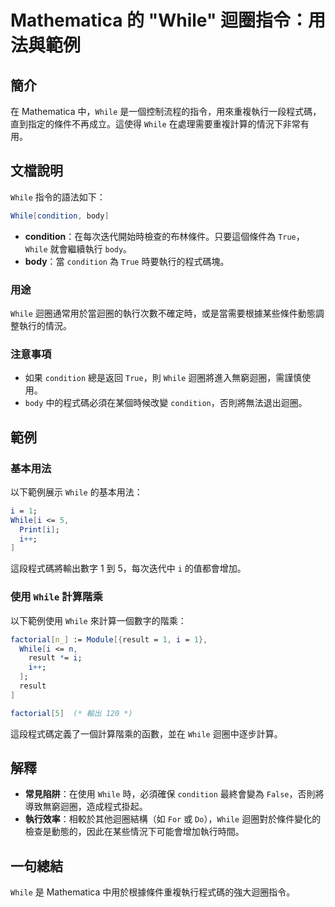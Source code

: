 <!--
Meta Description: # Mathematica 的 "While" 迴圈指令：用法與範例 ## 簡介 在 Mathematica 中，`While` 是一個控制流程的指令，用來重複執行一段程式碼，直到指定的條件不再成立。這使得 `While` 在處理需要重複計算的情況下非常有用。 ## 文檔說明 `While` 指令的...
Meta Keywords: while, mathematica, condition, body, true
-->

# Mathematica 的 "While" 迴圈指令：用法與範例

## 簡介
在 Mathematica 中，`While` 是一個控制流程的指令，用來重複執行一段程式碼，直到指定的條件不再成立。這使得 `While` 在處理需要重複計算的情況下非常有用。

## 文檔說明
`While` 指令的語法如下：
```mathematica
While[condition, body]
```
- **condition**：在每次迭代開始時檢查的布林條件。只要這個條件為 `True`，`While` 就會繼續執行 `body`。
- **body**：當 `condition` 為 `True` 時要執行的程式碼塊。

### 用途
`While` 迴圈通常用於當迴圈的執行次數不確定時，或是當需要根據某些條件動態調整執行的情況。

### 注意事項
- 如果 `condition` 總是返回 `True`，則 `While` 迴圈將進入無窮迴圈，需謹慎使用。
- `body` 中的程式碼必須在某個時候改變 `condition`，否則將無法退出迴圈。

## 範例
### 基本用法
以下範例展示 `While` 的基本用法：
```mathematica
i = 1;
While[i <= 5,
  Print[i];
  i++;
]
```
這段程式碼將輸出數字 1 到 5，每次迭代中 `i` 的值都會增加。

### 使用 `While` 計算階乘
以下範例使用 `While` 來計算一個數字的階乘：
```mathematica
factorial[n_] := Module[{result = 1, i = 1},
  While[i <= n,
    result *= i;
    i++;
  ];
  result
]

factorial[5]  (* 輸出 120 *)
```
這段程式碼定義了一個計算階乘的函數，並在 `While` 迴圈中逐步計算。

## 解釋
- **常見陷阱**：在使用 `While` 時，必須確保 `condition` 最終會變為 `False`，否則將導致無窮迴圈，造成程式掛起。
- **執行效率**：相較於其他迴圈結構（如 `For` 或 `Do`），`While` 迴圈對於條件變化的檢查是動態的，因此在某些情況下可能會增加執行時間。

## 一句總結
`While` 是 Mathematica 中用於根據條件重複執行程式碼的強大迴圈指令。